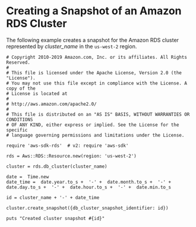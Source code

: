 # Creating a Snapshot of an Amazon RDS Cluster<a name="rds-example-create-cluster-snapshot"></a>

The following example creates a snapshot for the Amazon RDS cluster represented by *cluster\_name* in the `us-west-2` region\.

```
# Copyright 2010-2019 Amazon.com, Inc. or its affiliates. All Rights Reserved.
#
# This file is licensed under the Apache License, Version 2.0 (the "License").
# You may not use this file except in compliance with the License. A copy of the
# License is located at
#
# http://aws.amazon.com/apache2.0/
#
# This file is distributed on an "AS IS" BASIS, WITHOUT WARRANTIES OR CONDITIONS
# OF ANY KIND, either express or implied. See the License for the specific
# language governing permissions and limitations under the License.

require 'aws-sdk-rds'  # v2: require 'aws-sdk'

rds = Aws::RDS::Resource.new(region: 'us-west-2')
      
cluster = rds.db_cluster(cluster_name)
      
date =  Time.new
date_time =  date.year.to_s +  '-' +  date.month.to_s +  '-' +  date.day.to_s +  '-' +  date.hour.to_s +  '-' +  date.min.to_s

id = cluster_name + '-' + date_time

cluster.create_snapshot({db_cluster_snapshot_identifier: id})

puts "Created cluster snapshot #{id}"
```